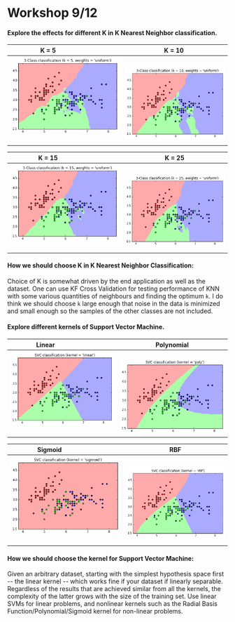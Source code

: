 # Workshop 9/12

#### Explore the effects for different K in K Nearest Neighbor classification.
K = 5                      |  K = 10 
:-------------------------:|:-------------------------:
![](knn_5.png)             |  ![](knn_10.png)

K = 15                     |  K = 25 
:-------------------------:|:-------------------------:
![](knn_15.png)            |  ![](knn_25.png)


#### How we should choose K in K Nearest Neighbor Classification:

Choice of K is somewhat driven by the end application as well as the dataset. One can use KF Cross Validation for testing performance of KNN with some various quantities of neighbours and finding the optimum `k`. I do think we should choose `k` large enough that noise in the data is minimized and small enough so the samples of the other classes are not included. 

#### Explore different kernels of Support Vector Machine.

Linear                     |  Polynomial
:-------------------------:|:-------------------------:
![](svc_linear.png)        |  ![](svc_poly.png)

Sigmoid                    |  RBF
:-------------------------:|:-------------------------:
![](SVC_sigmoid.png)        |  ![](svc_rbf.png)


#### How we should choose the kernel for Support Vector Machine:

Given an arbitrary dataset, starting with the simplest hypothesis space first -- the linear kernel -- which works fine if your dataset if linearly separable. Regardless of the results that are achieved similar from all the kernels, the complexity of the latter grows with the size of the training set. Use linear SVMs for linear problems, and nonlinear kernels such as the Radial Basis Function/Polynomial/Sigmoid kernel for non-linear problems. 

